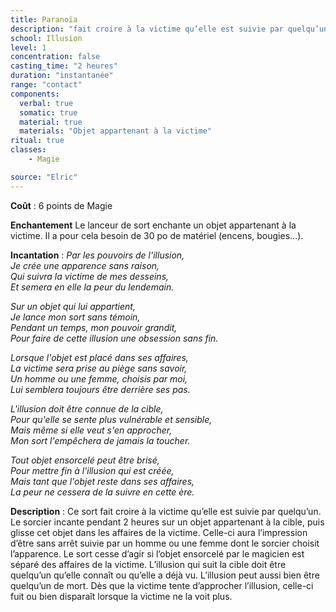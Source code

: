 ```yaml
---
title: Paranoïa
description: "fait croire à la victime qu’elle est suivie par quelqu’un"
school: Illusion
level: 1
concentration: false
casting_time: "2 heures"
duration: "instantanée"
range: "contact"
components:
  verbal: true
  somatic: true
  material: true
  materials: "Objet appartenant à la victime"
ritual: true
classes:
    - Magie

source: "Elric"
---
```

**Coût** : 6 points de Magie  

**Enchantement** Le lanceur de sort enchante un objet appartenant à la victime. Il a pour cela besoin de 30 po de matériel (encens, bougies...).  

**Incantation** : *Par les pouvoirs de l'illusion,*   
*Je crée une apparence sans raison,*   
*Qui suivra la victime de mes desseins,*   
*Et semera en elle la peur du lendemain.*   

*Sur un objet qui lui appartient,*   
*Je lance mon sort sans témoin,*   
*Pendant un temps, mon pouvoir grandit,*   
*Pour faire de cette illusion une obsession sans fin.*   

*Lorsque l'objet est placé dans ses affaires,*   
*La victime sera prise au piège sans savoir,*   
*Un homme ou une femme, choisis par moi,*   
*Lui semblera toujours être derrière ses pas.*    

*L'illusion doit être connue de la cible,*   
*Pour qu'elle se sente plus vulnérable et sensible,*   
*Mais même si elle veut s'en approcher,*   
*Mon sort l'empêchera de jamais la toucher.*   

*Tout objet ensorcelé peut être brisé,*   
*Pour mettre fin à l'illusion qui est créée,*  
*Mais tant que l'objet reste dans ses affaires,*   
*La peur ne cessera de la suivre en cette ère.*    

**Description** : Ce sort fait croire à la victime qu’elle est suivie par quelqu’un. Le sorcier incante pendant 2 heures sur un objet appartenant à la cible, puis glisse cet objet dans les affaires de la victime. Celle-ci aura l’impression d’être sans arrêt suivie par un homme ou une femme dont le sorcier choisit l’apparence. Le sort cesse d’agir si l’objet ensorcelé par le magicien est séparé des affaires de la victime. L’illusion qui suit la cible doit être quelqu’un qu’elle connaît ou qu’elle a déjà vu. L’illusion peut aussi bien être quelqu’un de mort. Dès que la victime tente d’approcher l’illusion, celle-ci fuit ou bien disparaît lorsque la victime ne la voit plus.  
